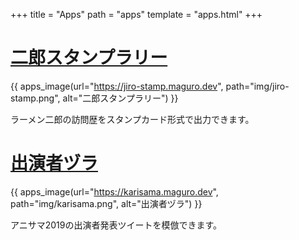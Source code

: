 +++
title = "Apps"
path = "apps"
template = "apps.html"
+++

# [二郎スタンプラリー](https://jiro-stamp.maguro.dev)

{{ apps_image(url="https://jiro-stamp.maguro.dev", path="img/jiro-stamp.png", alt="二郎スタンプラリー") }}

ラーメン二郎の訪問歴をスタンプカード形式で出力できます。

# [出演者ヅラ](https://karisama.maguro.dev)

{{ apps_image(url="https://karisama.maguro.dev", path="img/karisama.png", alt="出演者ヅラ") }}

アニサマ2019の出演者発表ツイートを模倣できます。
